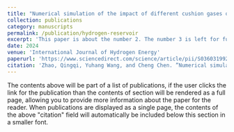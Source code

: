 ```yaml
---
title: "Numerical simulation of the impact of different cushion gases on underground hydrogen storage in aquifers based on an experimentally-benchmarked equation-of- state."
collection: publications
category: manuscripts
permalink: /publication/hydrogen-reservoir
excerpt: 'This paper is about the number 2. The number 3 is left for future work.'
date: 2024
venue: 'International Journal of Hydrogen Energy'
paperurl: 'https://www.sciencedirect.com/science/article/pii/S0360319923037692'
citation: 'Zhao, Qingqi, Yuhang Wang, and Cheng Chen. ”Numerical simulation of the impact of different cushion gases on underground hydrogen storage in aquifers based on an experimentally-benchmarked equation-of- state.” International Journal of Hydrogen Energy 50 (2024): 495-511.'
---
```


The contents above will be part of a list of publications, if the user clicks the link for the publication than the contents of section will be rendered as a full page, allowing you to provide more information about the paper for the reader. When publications are displayed as a single page, the contents of the above "citation" field will automatically be included below this section in a smaller font.
